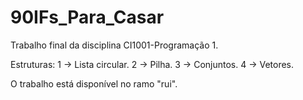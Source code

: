 # 90IFs_Para_Casar

Trabalho final da disciplina CI1001-Programação 1.

Estruturas:
1 -> Lista circular.
2 -> Pilha.
3 -> Conjuntos.
4 -> Vetores.

O trabalho está disponível no ramo "rui".
